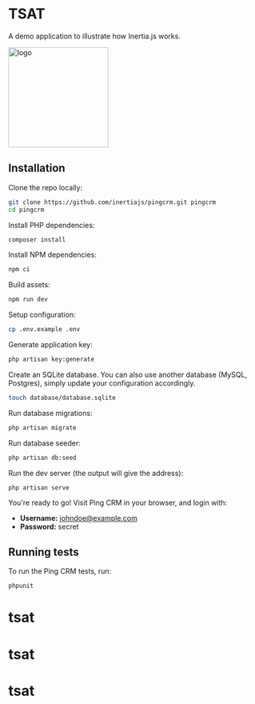 # TSAT

A demo application to illustrate how Inertia.js works.

<!-- ![](https://upload.wikimedia.org/wikipedia/commons/thumb/d/d2/Apuesta_total_logo.svg/2560px-Apuesta_total_logo.svg.png) -->
<img src="https://upload.wikimedia.org/wikipedia/commons/thumb/d/d2/Apuesta_total_logo.svg/2560px-Apuesta_total_logo.svg.png" alt="logo" width="200">


## Installation

Clone the repo locally:

```sh
git clone https://github.com/inertiajs/pingcrm.git pingcrm
cd pingcrm
```

Install PHP dependencies:

```sh
composer install
```

Install NPM dependencies:

```sh
npm ci
```

Build assets:

```sh
npm run dev
```

Setup configuration:

```sh
cp .env.example .env
```

Generate application key:

```sh
php artisan key:generate
```

Create an SQLite database. You can also use another database (MySQL, Postgres), simply update your configuration accordingly.

```sh
touch database/database.sqlite
```

Run database migrations:

```sh
php artisan migrate
```

Run database seeder:

```sh
php artisan db:seed
```

Run the dev server (the output will give the address):

```sh
php artisan serve
```

You're ready to go! Visit Ping CRM in your browser, and login with:

- **Username:** johndoe@example.com
- **Password:** secret

## Running tests

To run the Ping CRM tests, run:

```
phpunit
```
# tsat
# tsat
# tsat

